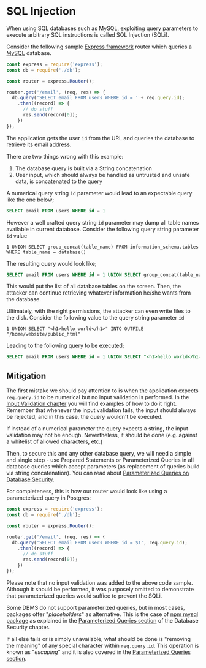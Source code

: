 SQL Injection
=============

When using SQL databases such as MySQL, exploiting query parameters to execute
arbitrary SQL instructions is called SQL Injection (SQLi).

Consider the following sample [Express framework][1] router which queries a
[MySQL][2] database.

```javascript
const express = require('express');
const db = require('./db');

const router = express.Router();

router.get('/email', (req, res) => {
  db.query('SELECT email FROM users WHERE id = ' + req.query.id);
    .then((record) => {
      // do stuff
      res.send(record[0]);
    })
});
```

The application gets the user `id` from the URL and queries the database to
retrieve its email address.

There are two things wrong with this example:

1. The database query is built via a String concatenation
2. User input, which should always be handled as untrusted and unsafe data, is
   concatenated to the query

A numerical query string `id` parameter would lead to an expectable query like
the one below;

```sql
SELECT email FROM users WHERE id = 1
```

However a well crafted query string `id` parameter may dump all table names
available in current database. Consider the following query string parameter
`id` value

```
1 UNION SELECT group_concat(table_name) FROM information_schema.tables WHERE table_name = database()
```

The resulting query would look like;

```sql
SELECT email FROM users WHERE id = 1 UNION SELECT group_concat(table_name) FROM information_schema.tables WHERE table_name = database()
```

This would put the list of all database tables on the screen. Then, the attacker
can continue retrieving whatever information he/she wants from the database.

Ultimately, with the right permissions, the attacker can even write files to the
disk. Consider the following value to the query string parameter `id`

```
1 UNION SELECT "<h1>hello world</h1>" INTO OUTFILE "/home/website/public_html"
```

Leading to the following query to be executed;

```sql
SELECT email FROM users WHERE id = 1 UNION SELECT "<h1>hello world</h1>" INTO OUTFILE "/home/website/public_html"
```

## Mitigation

The first mistake we should pay attention to is when the application expects
`req.query.id` to be numerical but no input validation is performed. In the
[Input Validation chapter][3] you will find examples of how to do it right.
Remember that whenever the input validation fails, the input should always be
rejected, and in this case, the query wouldn't be executed.

If instead of a numerical parameter the query expects a string, the input
validation may not be enough. Nevertheless, it should be done (e.g. against a
whitelist of allowed characters, etc.) 

Then, to secure this and any other database query, we will need a simple and
single step - use Prepared Statements or Parameterized Queries in all
database queries which accept parameters (as replacement of queries build via
string concatenation). You can read about [Parameterized Queries on Database
Security][4].

For completeness, this is how our router would look like using a parameterized
query in Postgres:

```javascript
const express = require('express');
const db = require('./db');

const router = express.Router();

router.get('/email', (req, res) => {
  db.query('SELECT email FROM users WHERE id = $1', req.query.id);
    .then((record) => {
      // do stuff
      res.send(record[0]);
    })
});
```

Please note that no input validation was added to the above code sample.
Although it should be performed, it was purposely omitted to demonstrate that
parameterized queries would suffice to prevent the SQLi.

Some DBMS do not support parameterized queries, but in most cases, packages
offer "_placeholders_" as alternative. This is the case of [npm mysql
package][5] as explained in the [Parameterized Queries section][4] of the
Database Security chapter.

If all else fails or is simply unavailable, what should be done is "removing the
meaning" of any special character within `req.query.id`. This operation is
known as "_escaping_" and it is also covered in the [Parameterized Queries
section][4].

[1]: https://expressjs.com/
[2]: https://www.mysql.com/
[3]: ../../input-validation/README.md
[4]: ../../database-security/parameterized-queries.md
[5]: https://www.npmjs.com/package/mysql
